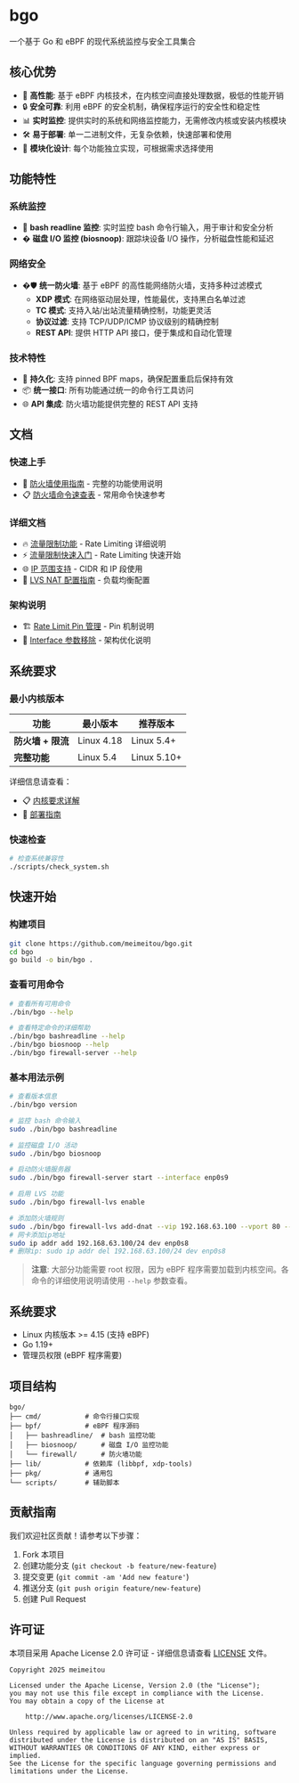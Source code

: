 # bgo

一个基于 Go 和 eBPF 的现代系统监控与安全工具集合

## 核心优势

- 🚀 **高性能**: 基于 eBPF 内核技术，在内核空间直接处理数据，极低的性能开销
- 🔒 **安全可靠**: 利用 eBPF 的安全机制，确保程序运行的安全性和稳定性
- 📊 **实时监控**: 提供实时的系统和网络监控能力，无需修改内核或安装内核模块
- 🛠️ **易于部署**: 单一二进制文件，无复杂依赖，快速部署和使用
- 🔧 **模块化设计**: 每个功能独立实现，可根据需求选择使用

## 功能特性

### 系统监控
- 📖 **bash readline 监控**: 实时监控 bash 命令行输入，用于审计和安全分析
- � **磁盘 I/O 监控 (biosnoop)**: 跟踪块设备 I/O 操作，分析磁盘性能和延迟

### 网络安全
- �🛡️ **统一防火墙**: 基于 eBPF 的高性能网络防火墙，支持多种过滤模式
  - **XDP 模式**: 在网络驱动层处理，性能最优，支持黑白名单过滤
  - **TC 模式**: 支持入站/出站流量精确控制，功能更灵活
  - **协议过滤**: 支持 TCP/UDP/ICMP 协议级别的精确控制
  - **REST API**: 提供 HTTP API 接口，便于集成和自动化管理

### 技术特性
- 🔄 **持久化**: 支持 pinned BPF maps，确保配置重启后保持有效
- 📦 **统一接口**: 所有功能通过统一的命令行工具访问
- 🌐 **API 集成**: 防火墙功能提供完整的 REST API 支持

## 文档

### 快速上手
- 📘 [防火墙使用指南](docs/FIREWALL_USAGE.md) - 完整的功能使用说明
- 📋 [防火墙命令速查表](docs/FIREWALL_CHEATSHEET.md) - 常用命令快速参考

### 详细文档
- 🔥 [流量限制功能](docs/RATELIMIT.md) - Rate Limiting 详细说明
- ⚡ [流量限制快速入门](docs/RATELIMIT_QUICKSTART.md) - Rate Limiting 快速开始
- 🌐 [IP 范围支持](docs/IP_RANGE_SUPPORT.md) - CIDR 和 IP 段使用
- 🔧 [LVS NAT 配置指南](bpf/firewall/LVS_NAT_GUIDE.md) - 负载均衡配置

### 架构说明
- 🏗️ [Rate Limit Pin 管理](docs/RATELIMIT_PIN_MANAGEMENT.md) - Pin 机制说明
- 🔄 [Interface 参数移除](docs/INTERFACE_PARAM_REMOVAL.md) - 架构优化说明

## 系统要求

### 最小内核版本

| 功能 | 最小版本 | 推荐版本 |
|------|---------|---------|
| **防火墙 + 限流** | Linux 4.18 | Linux 5.4+ |
| **完整功能** | Linux 5.4 | Linux 5.10+ |

详细信息请查看：
- 📋 [内核要求详解](docs/KERNEL_REQUIREMENTS.md)
- 🚀 [部署指南](docs/DEPLOYMENT.md)

### 快速检查

```bash
# 检查系统兼容性
./scripts/check_system.sh
```

## 快速开始

### 构建项目

```bash
git clone https://github.com/meimeitou/bgo.git
cd bgo
go build -o bin/bgo .
```

### 查看可用命令

```bash
# 查看所有可用命令
./bin/bgo --help

# 查看特定命令的详细帮助
./bin/bgo bashreadline --help
./bin/bgo biosnoop --help
./bin/bgo firewall-server --help
```

### 基本用法示例

```bash
# 查看版本信息
./bin/bgo version

# 监控 bash 命令输入
sudo ./bin/bgo bashreadline

# 监控磁盘 I/O 活动
sudo ./bin/bgo biosnoop

# 启动防火墙服务器
sudo ./bin/bgo firewall-server start --interface enp0s9

# 启用 LVS 功能
sudo ./bin/bgo firewall-lvs enable

# 添加防火墙规则
sudo ./bin/bgo firewall-lvs add-dnat --vip 192.168.63.100 --vport 80 --rip 192.168.63.20 --rport 8080 --protocol tcp
# 网卡添加ip地址
sudo ip addr add 192.168.63.100/24 dev enp0s8
# 删除ip: sudo ip addr del 192.168.63.100/24 dev enp0s8

```

> **注意**: 大部分功能需要 root 权限，因为 eBPF 程序需要加载到内核空间。各命令的详细使用说明请使用 `--help` 参数查看。

## 系统要求

- Linux 内核版本 >= 4.15 (支持 eBPF)
- Go 1.19+ 
- 管理员权限 (eBPF 程序需要)

## 项目结构

```
bgo/
├── cmd/           # 命令行接口实现
├── bpf/           # eBPF 程序源码
│   ├── bashreadline/  # bash 监控功能
│   ├── biosnoop/      # 磁盘 I/O 监控功能
│   └── firewall/      # 防火墙功能
├── lib/           # 依赖库 (libbpf, xdp-tools)
├── pkg/           # 通用包
└── scripts/       # 辅助脚本
```

## 贡献指南

我们欢迎社区贡献！请参考以下步骤：

1. Fork 本项目
2. 创建功能分支 (`git checkout -b feature/new-feature`)
3. 提交变更 (`git commit -am 'Add new feature'`)
4. 推送分支 (`git push origin feature/new-feature`)
5. 创建 Pull Request

## 许可证

本项目采用 Apache License 2.0 许可证 - 详细信息请查看 [LICENSE](LICENSE) 文件。

```
Copyright 2025 meimeitou

Licensed under the Apache License, Version 2.0 (the "License");
you may not use this file except in compliance with the License.
You may obtain a copy of the License at

    http://www.apache.org/licenses/LICENSE-2.0

Unless required by applicable law or agreed to in writing, software
distributed under the License is distributed on an "AS IS" BASIS,
WITHOUT WARRANTIES OR CONDITIONS OF ANY KIND, either express or implied.
See the License for the specific language governing permissions and
limitations under the License.
```
